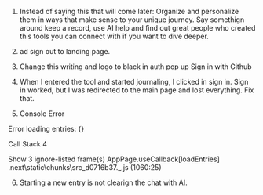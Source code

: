 1) Instead of saying this that will come later: Organize and personalize them in ways that make sense to your unique journey.
Say somethign around keep a record, use AI help and find out great people who created this tools you can connect with if you want to dive deeper. 
2) ad sign out to landing page.
3) Change this writing and logo to black in auth pop up Sign in with Github
4) When I entered the tool and started journaling, I clicked in sign in. Sign in worked, but I was redirected to the main page and lost everything. Fix that.

5) Console Error


Error loading entries: {}

Call Stack
4

Show 3 ignore-listed frame(s)
AppPage.useCallback[loadEntries]
.next\static\chunks\src_d0716b37._.js (1060:25)

6) Starting a new entry is not clearign the chat with AI. 
